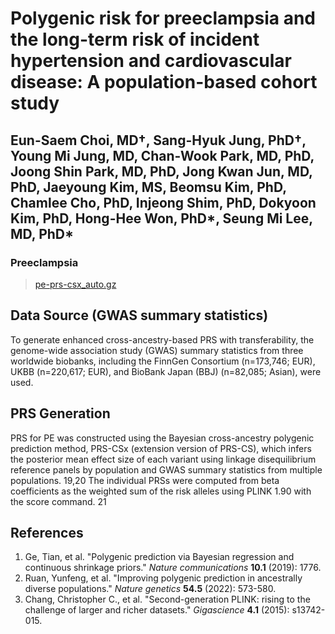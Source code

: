 # Polygenic risk for preeclampsia and the long-term risk of incident hypertension and cardiovascular disease: A population-based cohort study

Eun-Saem Choi, MD†, Sang-Hyuk Jung, PhD†, Young Mi Jung, MD, Chan-Wook Park, MD, PhD, Joong Shin Park, MD, PhD, Jong Kwan Jun, MD, PhD, Jaeyoung Kim, MS, Beomsu Kim, PhD, Chamlee Cho, PhD, Injeong Shim, PhD, Dokyoon Kim, PhD, Hong-Hee Won, PhD*, Seung Mi Lee, MD, PhD*
---

### Preeclampsia
> [pe-prs-csx_auto.gz](https://github.com/dokyoonkimlab/hdp-prs-finngen-r8/blob/main/prs-model/015_HYPTENSPREG_FinnGen_r8_PRScs_auto.gz)

## Data Source (GWAS summary statistics)
To generate enhanced cross-ancestry-based PRS with transferability, the genome-wide association study (GWAS) summary statistics from three worldwide biobanks, including the FinnGen Consortium (n=173,746; EUR), UKBB (n=220,617; EUR), and BioBank Japan (BBJ) (n=82,085; Asian), were used.

## PRS Generation
PRS for PE was constructed using the Bayesian cross-ancestry polygenic prediction method, PRS-CSx (extension version of PRS-CS), which infers the posterior mean effect size of each variant using linkage disequilibrium reference panels by population and GWAS summary statistics from multiple populations. 19,20 The individual PRSs were computed from beta coefficients as the weighted sum of the risk alleles using PLINK 1.90 with the score command. 21


## References
1.	Ge, Tian, et al. "Polygenic prediction via Bayesian regression and continuous shrinkage priors." _Nature communications_ **10.1** (2019): 1776.
2.	Ruan, Yunfeng, et al. "Improving polygenic prediction in ancestrally diverse populations." _Nature genetics_ **54.5** (2022): 573-580.
3.	Chang, Christopher C., et al. "Second-generation PLINK: rising to the challenge of larger and richer datasets." _Gigascience_ **4.1** (2015): s13742-015.

